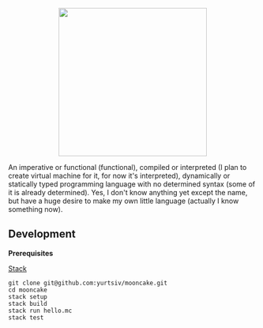<p align="center">

  <img src="https://img.taste.com.au/rUCA1UJf/taste/2016/11/man-on-the-moon-cake-100186-1.jpeg" height="300px"/>
</p>
An imperative or functional (functional), compiled or interpreted (I plan to create virtual machine for it, for now it's interpreted), dynamically or statically typed programming language with no determined syntax (some of it is already determined). Yes, I don't know anything yet except the name, but have a huge desire to make my own little language (actually I know something now). 


## Development

**Prerequisites**

[Stack](https://docs.haskellstack.org/en/stable/README/)

```
git clone git@github.com:yurtsiv/mooncake.git
cd mooncake
stack setup
stack build
stack run hello.mc
stack test
```